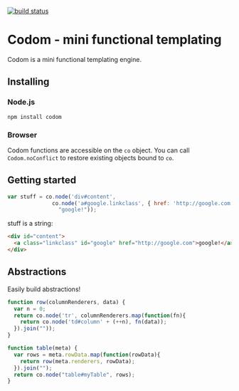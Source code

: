 [![build status](https://secure.travis-ci.org/jb55/codom.js.png)](http://travis-ci.org/jb55/codom.js)

# Codom - mini functional templating

Codom is a mini functional templating engine.

## Installing

### Node.js

    npm install codom

### Browser

Codom functions are accessible on the `co` object. You can call `Codom.noConflict`
to restore existing objects bound to `co`.

## Getting started

```js
var stuff = co.node('div#content',
              co.node('a#google.linkclass', { href: 'http://google.com' },
                "google!"));
```

stuff is a string:

```html
<div id="content">
  <a class="linkclass" id="google" href="http://google.com">google!</a>
</div>
```

## Abstractions

Easily build abstractions!

```js
function row(columnRenderers, data) {
  var n = 0;
  return co.node('tr', columnRenderers.map(function(fn){
    return co.node('td#column' + (++n), fn(data));
  }).join(""));
}

function table(meta) {
  var rows = meta.rowData.map(function(rowData){
    return row(meta.renderers, rowData);
  }).join("");
  return co.node("table#myTable", rows);
}
``` 

